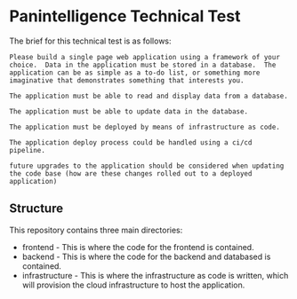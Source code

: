 # Panintelligence Technical Test

The brief for this technical test is as follows:

```
Please build a single page web application using a framework of your choice.  Data in the application must be stored in a database.  The application can be as simple as a to-do list, or something more imaginative that demonstrates something that interests you.

The application must be able to read and display data from a database.

The application must be able to update data in the database.

The application must be deployed by means of infrastructure as code.

The application deploy process could be handled using a ci/cd pipeline.

future upgrades to the application should be considered when updating the code base (how are these changes rolled out to a deployed application)
```

## Structure

This repository contains three main directories:

- frontend - This is where the code for the frontend is contained.
- backend - This is where the code for the backend and databased is contained.
- infrastructure - This is where the infrastructure as code is written, which will provision the cloud infrastructure to host the application.
